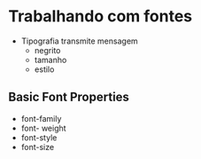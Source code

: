 # Trabalhando com fontes

* Tipografia transmite mensagem
  - negrito
  - tamanho
  - estilo

## Basic Font Properties

* font-family
* font- weight
* font-style
* font-size
